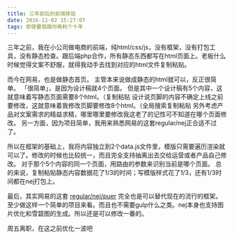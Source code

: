 ```yaml
---
title: 三年前后的前端体验
date: 2016-11-02 15:27:07
tags: 即使要我跟你再耗个十年
---
```


三年之前，我在小公司做电商的前端，纯html/css/js，没有框架，没有打包工具，没有静态检查。跟后端php合作，所有静态东西都写在html页面上。老板什么时候觉得文案不舒服，就得我动手去找到对应的html文件复制粘贴。

而今在网易，也是做静态首页。
主管本来说做成静态的html就可以，反正很简单。
「很简单」，是因为设计稿就4个页面。
但是其中一个设计稿有5个内容，这就意味着写静态页面需要8个html。（复制粘贴
设计说页脚的内容不确定上线之前要修改，这就意味着我修改页脚要修改8个html。（全局搜索复制粘贴
另外考虑产品对文案需求的精益求精，哪里哪里要修改我这老了的记性可不知道在哪个页面修改。
另一方面，因为项目简单，我用来熟悉网易的这套regular/nej正合适不过了。

所以在框架的基础上，我将内容独立到2个data.js文件里，模版只需要遍历渲染就可以了。修改的时候也比较统一，而且完全支持抽离出去交给运营或者产品自己修改。
对于那个5个内容的同一个页面，用路由的参数来识别当前是哪个页面。
总的来说，复制粘贴静态内容数据花了1/3的时间；写模版样式花了1/3，还有1/3时间都在nej打包上。

最后，其实网易的这套 [regular/nej/puer](https://github.com/CoffeeXu/frontend/tree/nej-regular-gulp) 完全也是可以替代现在的流行的框架。至少做这样一个简单的项目来看。而且也不需要gulp什么之类。nej本身也支持图片优化和雪碧图的生成。所以还是可以修改一番的。

周五离职，在这之前优化一波吧
